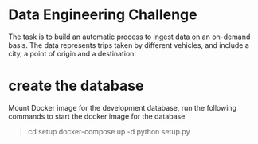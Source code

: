 # Data Engineering Challenge
The task is to build an automatic process to ingest data on an on-demand basis. The data represents trips taken by different vehicles, and include a city, a point of origin and a destination.

# create the database
Mount Docker image for the development database, run the following commands to start the docker image for the database

>cd setup
>docker-compose up -d
>python setup.py

